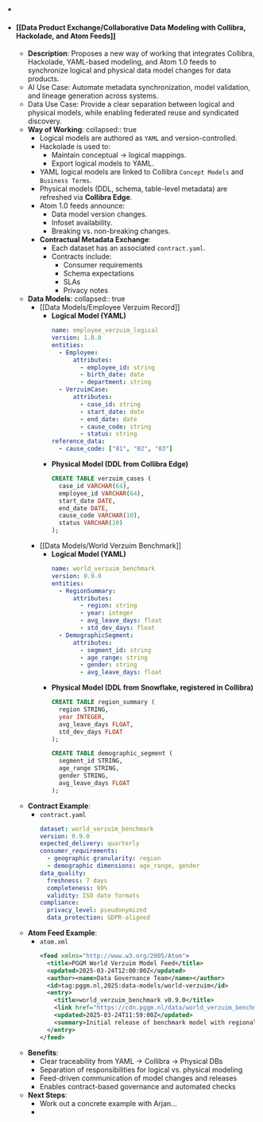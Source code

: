 -
- #### [[Data Product Exchange/Collaborative Data Modeling with Collibra, Hackolade, and Atom Feeds]]
	- **Description**: Proposes a new way of working that integrates Collibra, Hackolade, YAML-based modeling, and Atom 1.0 feeds to synchronize logical and physical data model changes for data products.
	- AI Use Case: Automate metadata synchronization, model validation, and lineage generation across systems.
	- Data Use Case: Provide a clear separation between logical and physical models, while enabling federated reuse and syndicated discovery.
	- **Way of Working**:
	  collapsed:: true
		- Logical models are authored as `YAML` and version-controlled.
		- Hackolade is used to:
			- Maintain conceptual → logical mappings.
			- Export logical models to YAML.
		- YAML logical models are linked to Collibra `Concept Models` and `Business Terms`.
		- Physical models (DDL, schema, table-level metadata) are refreshed via **Collibra Edge**.
		- Atom 1.0 feeds announce:
			- Data model version changes.
			- Infoset availability.
			- Breaking vs. non-breaking changes.
		- **Contractual Metadata Exchange**:
			- Each dataset has an associated `contract.yaml`.
			- Contracts include:
				- Consumer requirements
				- Schema expectations
				- SLAs
				- Privacy notes
	- **Data Models**:
	  collapsed:: true
		- [[Data Models/Employee Verzuim Record]]
			- **Logical Model (YAML)**
			  ```yaml
			  name: employee_verzuim_logical
			  version: 1.0.0
			  entities:
			    - Employee:
			        attributes:
			          - employee_id: string
			          - birth_date: date
			          - department: string
			    - VerzuimCase:
			        attributes:
			          - case_id: string
			          - start_date: date
			          - end_date: date
			          - cause_code: string
			          - status: string
			  reference_data:
			    - cause_code: ["01", "02", "03"]
			  ```
			- **Physical Model (DDL from Collibra Edge)**
			  ```sql
			  CREATE TABLE verzuim_cases (
			    case_id VARCHAR(64),
			    employee_id VARCHAR(64),
			    start_date DATE,
			    end_date DATE,
			    cause_code VARCHAR(10),
			    status VARCHAR(20)
			  );
			  ```
		- [[Data Models/World Verzuim Benchmark]]
			- **Logical Model (YAML)**
			  ```yaml
			  name: world_verzuim_benchmark
			  version: 0.9.0
			  entities:
			    - RegionSummary:
			        attributes:
			          - region: string
			          - year: integer
			          - avg_leave_days: float
			          - std_dev_days: float
			    - DemographicSegment:
			        attributes:
			          - segment_id: string
			          - age_range: string
			          - gender: string
			          - avg_leave_days: float
			  ```
			- **Physical Model (DDL from Snowflake, registered in Collibra)**
			  ```sql
			  CREATE TABLE region_summary (
			    region STRING,
			    year INTEGER,
			    avg_leave_days FLOAT,
			    std_dev_days FLOAT
			  );
			  
			  CREATE TABLE demographic_segment (
			    segment_id STRING,
			    age_range STRING,
			    gender STRING,
			    avg_leave_days FLOAT
			  );
			  ```
	- **Contract Example**:
		- `contract.yaml`
		  ```yaml
		  dataset: world_verzuim_benchmark
		  version: 0.9.0
		  expected_delivery: quarterly
		  consumer_requirements:
		    - geographic granularity: region
		    - demographic dimensions: age_range, gender
		  data_quality:
		    freshness: 7 days
		    completeness: 99%
		    validity: ISO date formats
		  compliance:
		    privacy_level: pseudonymized
		    data_protection: GDPR-aligned
		  ```
	- **Atom Feed Example**:
		- `atom.xml`
		  ```xml
		  <feed xmlns="http://www.w3.org/2005/Atom">
		    <title>PGGM World Verzuim Model Feed</title>
		    <updated>2025-03-24T12:00:00Z</updated>
		    <author><name>Data Governance Team</name></author>
		    <id>tag:pggm.nl,2025:data-models/world-verzuim</id>
		    <entry>
		      <title>world_verzuim_benchmark v0.9.0</title>
		      <link href="https://cdn.pggm.nl/data/world_verzuim_benchmark.yaml" />
		      <updated>2025-03-24T11:59:00Z</updated>
		      <summary>Initial release of benchmark model with regional and demographic segmentation.</summary>
		    </entry>
		  </feed>
		  ```
	- **Benefits**:
		- Clear traceability from YAML → Collibra → Physical DBs
		- Separation of responsibilities for logical vs. physical modeling
		- Feed-driven communication of model changes and releases
		- Enables contract-based governance and automated checks
	- **Next Steps**:
		- Work out a concrete example with Arjan...
		-